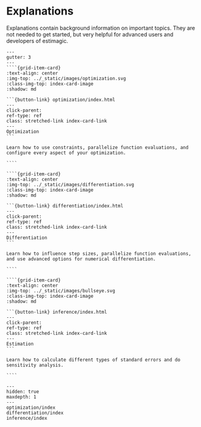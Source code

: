 # Explanations

Explanations contain background information on important topics. They are not needed to
get started, but very helpful for advanced users and developers of estimagic.

`````{grid} 1 2 2 2
---
gutter: 3
---
````{grid-item-card}
:text-align: center
:img-top: ../_static/images/optimization.svg
:class-img-top: index-card-image
:shadow: md

```{button-link} optimization/index.html
---
click-parent:
ref-type: ref
class: stretched-link index-card-link
---
Optimization
```

Learn how to use constraints, parallelize function evaluations, and configure every aspect of your optimization.

````

````{grid-item-card}
:text-align: center
:img-top: ../_static/images/differentiation.svg
:class-img-top: index-card-image
:shadow: md

```{button-link} differentiation/index.html
---
click-parent:
ref-type: ref
class: stretched-link index-card-link
---
Differentiation
```

Learn how to influence step sizes, parallelize function evaluations, and use advanced options for numerical differentiation.

````

````{grid-item-card}
:text-align: center
:img-top: ../_static/images/bullseye.svg
:class-img-top: index-card-image
:shadow: md

```{button-link} inference/index.html
---
click-parent:
ref-type: ref
class: stretched-link index-card-link
---
Estimation
```

Learn how to calculate different types of standard errors and do sensitivity analysis.

````

`````

```{toctree}
---
hidden: true
maxdepth: 1
---
optimization/index
differentiation/index
inference/index
```
